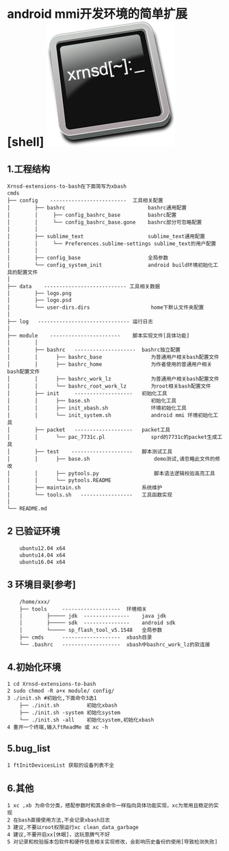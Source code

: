 android mmi开发环境的简单扩展[shell]
![Logo](data/logo.png)
=====
1.工程结构
----------
    Xrnsd-extensions-to-bash在下面简写为xbash
    cmds
    ├── config    -------------------------  工具相关配置
    │        ├── bashrc                           bashrc通用配置
    │        │     ├── config_bashrc_base         bashrc配置
    │        │     └── config_bashrc_base.gone    bashrc部分可忽略配置
    │        │
    │        ├── sublime_text                     sublime_text通用配置
    │        │     └── Preferences.sublime-settings sublime_text的用户配置
    │        │
    │        ├── config_base                      全局参数
    │        └── config_system_init               android build环境初始化工具的配置文件
    │
    ├── data    --------------------------- 工具相关数据
    │        ├── logo.png
    │        ├── logo.psd
    │        └── user-dirs.dirs                    home下默认文件夹配置
    │
    ├── log   ------------------------------ 运行日志
    │
    ├── module    -----------------------    脚本实现文件[具体功能]
    │        │
    │        ├── bashrc   --------------------  bashrc独立配置
    │        │      ├── bashrc_base                为普通用户相关bash配置文件
    │        │      ├── bashrc_home                为作者使用的普通用户相关bash配置文件
    │        │      ├── bashrc_work_lz             为普通用户相关bash配置文件
    │        │      └── bashrc_root_work_lz        为root相关bash配置文件
    │        ├── init     -------------------   初始化工具
    │        │      ├── base.sh                    初始化工具
    │        │      ├── init_xbash.sh              环境初始化工具
    │        │      └── init_system.sh             android mmi 环境初始化工具
    │        ├── packet   -------------------   packet工具
    │        │      └── pac_7731c.pl               sprd的7731c的packet生成工具
    │        ├── test    --------------------   脚本测试工具
    │        │      ├── base.sh                     demo测试,请忽略此文件的修改
    │        │      ├── pytools.py                  脚本语法逻辑校验高亮工具
    │        │      └── pytools.README
    │        ├── maintain.sh                    系统维护
    │        └── tools.sh   -----------------   工具函数实现
    │
    └── README.md

2 已验证环境
----------
        ubuntu12.04 x64
        ubuntu14.04 x64
        ubuntu16.04 x64

3 环境目录[参考]
----------
        /home/xxx/
        ├── tools     -------------------  环境相关
        │        ├───── jdk  ---------------    java jdk
        │        ├───── sdk  ---------------    android sdk
        │        └───── sp_flash_tool_v5.1548   全局参数
        ├── cmds      -------------------  xbash目录
        └── .bashrc   -------------------  xbash中bashrc_work_lz的软连接

4.初始化环境
----------
    1 cd Xrnsd-extensions-to-bash
    2 sudo chmod -R a+x module/ config/
    3 ./init.sh #初始化,下面命令3选1
        ├── ./init.sh         初始化xbash
        ├── ./init.sh -system 初始化system
        └── ./init.sh -all    初始化system,初始化xbash
    4 重开一个终端,输入ftReadMe 或 xc -h

5.bug_list
----------
    1 ftInitDevicesList 获取的设备列表不全

6.其他
----------
    1 xc ,xb 为命令分类，搭配参数时和其余命令一样指向具体功能实现，xc为常用且稳定的实现
    2 在bash直接使用方法,不会记录xbash日志
    3 建议,不要以root权限运行xc clean_data_garbage
    4 建议,不要开启xx[休眠]，这玩意脾气不好
    5 对记录和校验版本包软件和硬件信息相关实现修改，会影响历史备份的使用[导致检测失败]